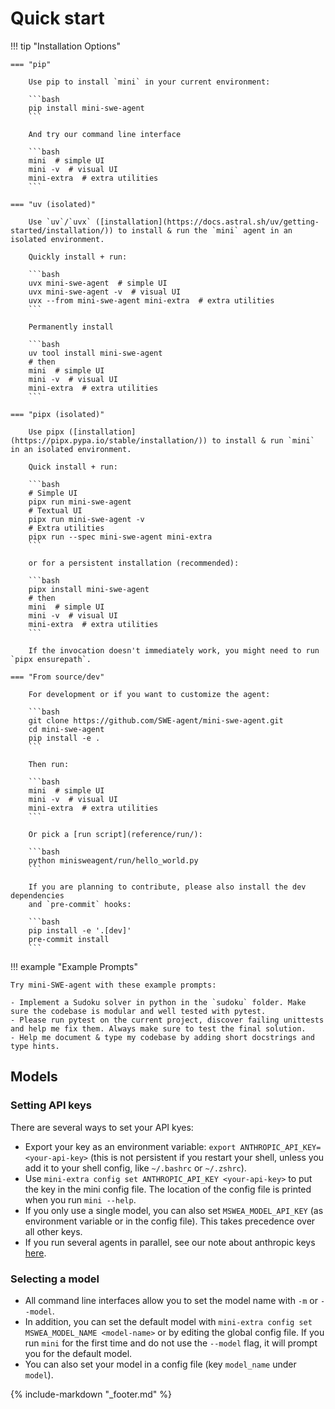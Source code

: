 # Quick start

!!! tip "Installation Options"

    === "pip"

        Use pip to install `mini` in your current environment:

        ```bash
        pip install mini-swe-agent
        ```

        And try our command line interface

        ```bash
        mini  # simple UI
        mini -v  # visual UI
        mini-extra  # extra utilities
        ```

    === "uv (isolated)"

        Use `uv`/`uvx` ([installation](https://docs.astral.sh/uv/getting-started/installation/)) to install & run the `mini` agent in an isolated environment.

        Quickly install + run:

        ```bash
        uvx mini-swe-agent  # simple UI
        uvx mini-swe-agent -v  # visual UI
        uvx --from mini-swe-agent mini-extra  # extra utilities
        ```

        Permanently install

        ```bash
        uv tool install mini-swe-agent
        # then
        mini  # simple UI
        mini -v  # visual UI
        mini-extra  # extra utilities
        ```

    === "pipx (isolated)"

        Use pipx ([installation](https://pipx.pypa.io/stable/installation/)) to install & run `mini` in an isolated environment.

        Quick install + run:

        ```bash
        # Simple UI
        pipx run mini-swe-agent
        # Textual UI
        pipx run mini-swe-agent -v
        # Extra utilities
        pipx run --spec mini-swe-agent mini-extra
        ```

        or for a persistent installation (recommended):

        ```bash
        pipx install mini-swe-agent
        # then
        mini  # simple UI
        mini -v  # visual UI
        mini-extra  # extra utilities
        ```

        If the invocation doesn't immediately work, you might need to run `pipx ensurepath`.

    === "From source/dev"

        For development or if you want to customize the agent:

        ```bash
        git clone https://github.com/SWE-agent/mini-swe-agent.git
        cd mini-swe-agent
        pip install -e .
        ```

        Then run:

        ```bash
        mini  # simple UI
        mini -v  # visual UI
        mini-extra  # extra utilities
        ```

        Or pick a [run script](reference/run/):

        ```bash
        python minisweagent/run/hello_world.py
        ```

        If you are planning to contribute, please also install the dev dependencies
        and `pre-commit` hooks:

        ```bash
        pip install -e '.[dev]'
        pre-commit install
        ```

!!! example "Example Prompts"

    Try mini-SWE-agent with these example prompts:

    - Implement a Sudoku solver in python in the `sudoku` folder. Make sure the codebase is modular and well tested with pytest.
    - Please run pytest on the current project, discover failing unittests and help me fix them. Always make sure to test the final solution.
    - Help me document & type my codebase by adding short docstrings and type hints.

## Models

### Setting API keys

There are several ways to set your API kyes:

* Export your key as an environment variable: `export ANTHROPIC_API_KEY=<your-api-key>` (this is not persistent if you restart your shell, unless you add it to your shell config, like `~/.bashrc` or `~/.zshrc`).
* Use `mini-extra config set ANTHROPIC_API_KEY <your-api-key>` to put the key in the mini config file. The location of the config file is printed when you run `mini --help`.
* If you only use a single model, you can also set `MSWEA_MODEL_API_KEY` (as environment variable or in the config file). This takes precedence over all other keys.
* If you run several agents in parallel, see our note about anthropic keys [here](advanced/configuration.md).

### Selecting a model

* All command line interfaces allow you to set the model name with `-m` or `--model`.
* In addition, you can set the default model with `mini-extra config set MSWEA_MODEL_NAME <model-name>` or by editing the global config file.
  If you run `mini` for the first time and do not use the `--model` flag, it will prompt you for the default model.
* You can also set your model in a config file (key `model_name` under `model`).

{% include-markdown "_footer.md" %}
